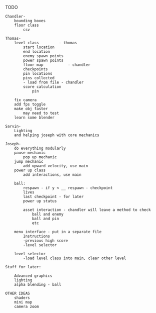TODO

    Chandler-
        bounding boxes
        floor class
            csv
            
    Thomas-
        level class         - thomas
            start location
            end location
            enemy spawn points
            power spawn points
            floor map           - chandler
            checkpoints
            pin locations
            pins collected
            - load from file - chandler
            score calculation
                pin
                
        fix camera
        add fps toggle
        make obj faster
            may need to test
        learn some blender
        
    Sarvin-
        Lighting
        and helping joseph with core mechanics
        
    Joseph-
        do everything modularly
        pause mechanic
            pop up mechanic
        jump mechanic
            add upward velocity, use main
        power up class
            add interactions, use main
            
        ball:
            respawn - if y < __ respawn - checkpoint
            lives
            last checkpoint - for later
            power up status

            asset interaction - chandler will leave a method to check
                ball and enemy
                ball and pin
                etc

        menu interface - put in a separate file
            Instructions
            -previous high score
            -level selector

        level selector
            -load level class into main, clear other level
            
    Stuff for later:
    
        Advanced graphics
        lighting
        alpha blending - ball
    
    OTHER IDEAS
        shaders
        mini map
        camera zoom
